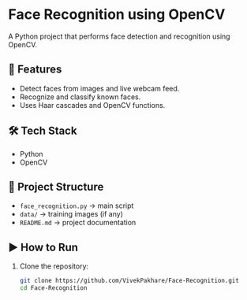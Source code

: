 # Face Recognition using OpenCV

A Python project that performs face detection and recognition using OpenCV.

## 🚀 Features
- Detect faces from images and live webcam feed.
- Recognize and classify known faces.
- Uses Haar cascades and OpenCV functions.

## 🛠️ Tech Stack
- Python
- OpenCV

## 📂 Project Structure
- `face_recognition.py` → main script
- `data/` → training images (if any)
- `README.md` → project documentation

## ▶️ How to Run
1. Clone the repository:
   ```bash
   git clone https://github.com/VivekPakhare/Face-Recognition.git
   cd Face-Recognition

